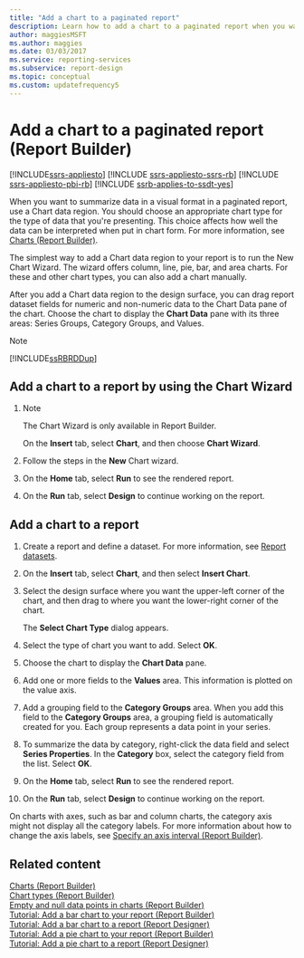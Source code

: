 ```yaml
---
title: "Add a chart to a paginated report"
description: Learn how to add a chart to a paginated report when you want to summarize data in a visual format in Report Builder.
author: maggiesMSFT
ms.author: maggies
ms.date: 03/03/2017
ms.service: reporting-services
ms.subservice: report-design
ms.topic: conceptual
ms.custom: updatefrequency5
---
```

# Add a chart to a paginated report (Report Builder)

[!INCLUDE[ssrs-appliesto](../../includes/ssrs-appliesto.md)] [!INCLUDE [ssrs-appliesto-ssrs-rb](../../includes/ssrs-appliesto-ssrs-rb.md)] [!INCLUDE [ssrs-appliesto-pbi-rb](../../includes/ssrs-appliesto-pbi-rb.md)] [!INCLUDE [ssrb-applies-to-ssdt-yes](../../includes/ssrb-applies-to-ssdt-yes.md)]

When you want to summarize data in a visual format in a paginated report, use a Chart data region. You should choose an appropriate chart type for the type of data that you're presenting. This choice affects how well the data can be interpreted when put in chart form. For more information, see [Charts &#40;Report Builder&#41;](../../reporting-services/report-design/charts-report-builder-and-ssrs.md).  
  
 The simplest way to add a Chart data region to your report is to run the New Chart Wizard. The wizard offers column, line, pie, bar, and area charts. For these and other chart types, you can also add a chart manually.  
  
 After you add a Chart data region to the design surface, you can drag report dataset fields for numeric and non-numeric data to the Chart Data pane of the chart. Choose the chart to display the **Chart Data** pane with its three areas: Series Groups, Category Groups, and Values.  
  
> [!NOTE]  
>  [!INCLUDE[ssRBRDDup](../../includes/ssrbrddup-md.md)]  
  
## Add a chart to a report by using the Chart Wizard  
  
1.  > [!NOTE]  
    >  The Chart Wizard is only available in Report Builder.  
  
     On the **Insert** tab, select **Chart**, and then choose **Chart Wizard**.  
  
1.  Follow the steps in the **New** Chart wizard.  
  
1.  On the **Home** tab, select **Run** to see the rendered report.  
  
1.  On the **Run** tab, select **Design** to continue working on the report.  
  
## Add a chart to a report  
  
1.  Create a report and define a dataset. For more information, see [Report datasets](../report-data/report-datasets-ssrs.md).  
  
1.  On the **Insert** tab, select **Chart**, and then select **Insert Chart**.  
  
1.  Select the design surface where you want the upper-left corner of the chart, and then drag to where you want the lower-right corner of the chart.  
  
     The **Select Chart Type** dialog appears.  
  
1.  Select the type of chart you want to add. Select **OK**.
  
1.  Choose the chart to display the **Chart Data** pane.  
  
1.  Add one or more fields to the **Values** area. This information is plotted on the value axis.  
  
1.  Add a grouping field to the **Category Groups** area. When you add this field to the **Category Groups** area, a grouping field is automatically created for you. Each group represents a data point in your series.  
  
1.  To summarize the data by category, right-click the data field and select **Series Properties**. In the **Category** box, select the category field from the list. Select **OK**.
  
1. On the **Home** tab, select **Run** to see the rendered report.  
  
1. On the **Run** tab, select **Design** to continue working on the report.  
  
 On charts with axes, such as bar and column charts, the category axis might not display all the category labels. For more information about how to change the axis labels, see [Specify an axis interval &#40;Report Builder&#41;](specify-an-axis-interval-report-builder-and-ssrs.md).  
  
## Related content
 [Charts &#40;Report Builder&#41;](../../reporting-services/report-design/charts-report-builder-and-ssrs.md)   
 [Chart types &#40;Report Builder&#41;](../../reporting-services/report-design/chart-types-report-builder-and-ssrs.md)   
 [Empty and null data points in charts &#40;Report Builder&#41;](../../reporting-services/report-design/empty-and-null-data-points-in-charts-report-builder-and-ssrs.md)   
 [Tutorial: Add a bar chart to your report (Report Builder)](../tutorial-add-a-bar-chart-to-your-report-report-builder.md)   
 [Tutorial: Add a bar chart to a report (Report Designer)](/previous-versions/sql/sql-server-2008-r2/cc281302(v=sql.105))   
 [Tutorial: Add a pie chart to your report (Report Builder)](../tutorial-add-a-pie-chart-to-your-report-report-builder.md)   
 [Tutorial: Add a pie chart to a report (Report Designer)](/previous-versions/sql/sql-server-2008-r2/cc281304(v=sql.105))  
  
